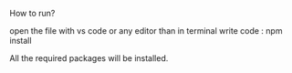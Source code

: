 How to run?

open the file with vs code or any editor than in terminal write code : npm install

All the required packages will be installed. 

